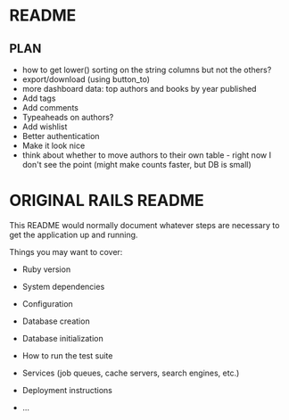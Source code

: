 # README
## PLAN


* how to get lower() sorting on the string columns but not the others? 
* export/download (using button_to)
* more dashboard data: top authors and books by year published
* Add tags
* Add comments
* Typeaheads on authors?
* Add wishlist
* Better authentication
* Make it look nice
* think about whether to move authors to their own table - right now I don't see the point (might make counts faster, but DB is small)


# ORIGINAL RAILS README
This README would normally document whatever steps are necessary to get the
application up and running.

Things you may want to cover:

* Ruby version

* System dependencies

* Configuration

* Database creation

* Database initialization

* How to run the test suite

* Services (job queues, cache servers, search engines, etc.)

* Deployment instructions

* ...

